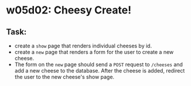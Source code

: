 # w05d02:  Cheesy Create!

## Task:
- create a `show` page that renders individual cheeses by id.
- create a `new` page that renders a form for the user to create a new cheese.
- The form on the `new` page should send a `POST` request to `/cheeses` and add a new cheese to the database.  After the cheese is added, redirect the user to the new cheese's show page.
